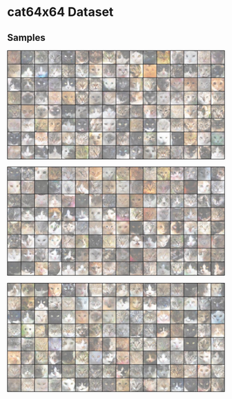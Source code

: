 # cat64x64 Dataset

## Samples

![cat64x64_samples_949](../../imgs/cat64x64_samples_949.jpg)

![cat64x64_samples_959](../../imgs/cat64x64_samples_959.jpg)

![cat64x64_samples_969](../../imgs/cat64x64_samples_969.jpg)
